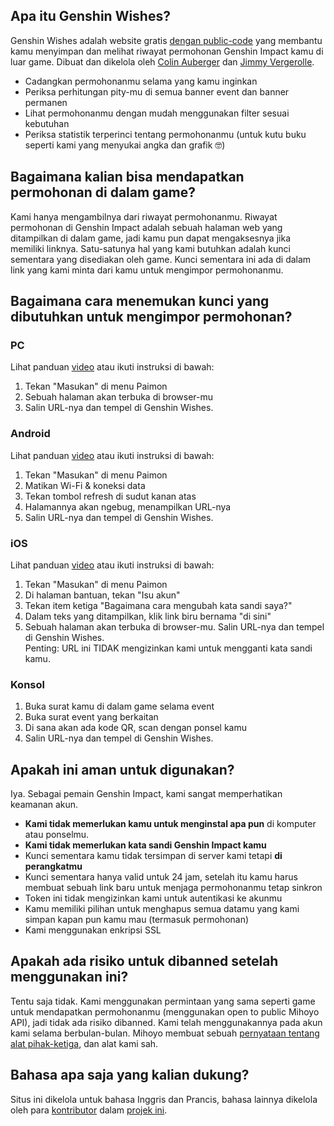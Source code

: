 ## Apa itu Genshin Wishes?
Genshin Wishes adalah website gratis [dengan public-code](https://github.com/genshin-wishes) yang membantu kamu menyimpan dan melihat riwayat permohonan Genshin Impact kamu di luar game. Dibuat dan dikelola oleh [Colin Auberger](https://www.linkedin.com/in/colin-auberger/) dan [Jimmy Vergerolle](https://vergerolle.fr).

- Cadangkan permohonanmu selama yang kamu inginkan
- Periksa perhitungan pity-mu di semua banner event dan banner permanen
- Lihat permohonanmu dengan mudah menggunakan filter sesuai kebutuhan
- Periksa statistik terperinci tentang permohonanmu (untuk kutu buku seperti kami yang menyukai angka dan grafik 🤓)

## Bagaimana kalian bisa mendapatkan permohonan di dalam game?
Kami hanya mengambilnya dari riwayat permohonanmu. Riwayat permohonan di Genshin Impact adalah sebuah halaman web yang ditampilkan di dalam game, jadi kamu pun dapat mengaksesnya jika memiliki linknya. Satu-satunya hal yang kami butuhkan adalah kunci sementara yang disediakan oleh game. Kunci sementara ini ada di dalam link yang kami minta dari kamu untuk mengimpor permohonanmu.

## Bagaimana cara menemukan kunci yang dibutuhkan untuk mengimpor permohonan?
### PC
Lihat panduan [video](https://www.youtube.com/watch?v=a16X0R_rSZc) atau ikuti instruksi di bawah:
1) Tekan "Masukan" di menu Paimon
2) Sebuah halaman akan terbuka di browser-mu
3) Salin URL-nya dan tempel di Genshin Wishes.

### Android
Lihat panduan [video](https://www.youtube.com/watch?v=hok0jCjSrjo) atau ikuti instruksi di bawah:
1) Tekan "Masukan" di menu Paimon
2) Matikan Wi-Fi & koneksi data
3) Tekan tombol refresh di sudut kanan atas
4) Halamannya akan ngebug, menampilkan URL-nya
5) Salin URL-nya dan tempel di Genshin Wishes.

### iOS
Lihat panduan [video](https://www.youtube.com/watch?v=HW8nywx9Tio) atau ikuti instruksi di bawah:
1) Tekan "Masukan" di menu Paimon
2) Di halaman bantuan, tekan "Isu akun"
3) Tekan item ketiga "Bagaimana cara mengubah kata sandi saya?"
4) Dalam teks yang ditampilkan, klik link biru bernama "di sini"
5) Sebuah halaman akan terbuka di browser-mu. Salin URL-nya dan tempel di Genshin Wishes.  
   Penting: URL ini TIDAK mengizinkan kami untuk mengganti kata sandi kamu.

### Konsol
1) Buka surat kamu di dalam game selama event
2) Buka surat event yang berkaitan
3) Di sana akan ada kode QR, scan dengan ponsel kamu
4) Salin URL-nya dan tempel di Genshin Wishes.

## Apakah ini aman untuk digunakan?
Iya. Sebagai pemain Genshin Impact, kami sangat memperhatikan keamanan akun.
- **Kami tidak memerlukan kamu untuk menginstal apa pun** di komputer atau ponselmu.
- **Kami tidak memerlukan kata sandi Genshin Impact kamu**
- Kunci sementara kamu tidak tersimpan di server kami tetapi **di perangkatmu**
- Kunci sementara hanya valid untuk 24 jam, setelah itu kamu harus membuat sebuah link baru untuk menjaga permohonanmu tetap sinkron
- Token ini tidak mengizinkan kami untuk autentikasi ke akunmu
- Kamu memiliki pilihan untuk menghapus semua datamu yang kami simpan kapan pun kamu mau (termasuk permohonan)
- Kami menggunakan enkripsi SSL

## Apakah ada risiko untuk dibanned setelah menggunakan ini?
Tentu saja tidak. Kami menggunakan permintaan yang sama seperti game untuk mendapatkan permohonanmu (menggunakan open to public Mihoyo API), jadi tidak ada risiko dibanned. Kami telah menggunakannya pada akun kami selama berbulan-bulan. Mihoyo membuat sebuah [pernyataan tentang alat pihak-ketiga](https://genshin.mihoyo.com/en/news/detail/5763), dan alat kami sah.

## Bahasa apa saja yang kalian dukung?
Situs ini dikelola untuk bahasa Inggris dan Prancis, bahasa lainnya dikelola oleh para [kontributor](https://github.com/genshin-wishes/genshin-wishes-i18n/blob/main/CONTRIBUTORS.md) dalam [projek ini](https://github.com/genshin-wishes/genshin-wishes-i18n).
